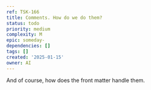 ```yaml
---
ref: TSK-166
title: Comments. How do we do them?
status: todo
priority: medium
complexity: M
epic: someday-
dependencies: []
tags: []
created: '2025-01-15'
owner: AI
---
```

And of course, how does the front matter handle them.

